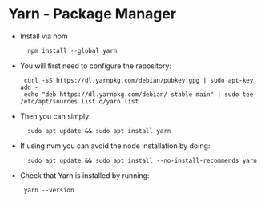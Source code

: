 # Yarn - Package Manager


- Install via npm

        npm install --global yarn

-  You will first need to configure the repository:

        curl -sS https://dl.yarnpkg.com/debian/pubkey.gpg | sudo apt-key add -
        echo "deb https://dl.yarnpkg.com/debian/ stable main" | sudo tee /etc/apt/sources.list.d/yarn.list

- Then you can simply:

        sudo apt update && sudo apt install yarn

- If using nvm you can avoid the node installation by doing:

        sudo apt update && sudo apt install --no-install-recommends yarn

-  Check that Yarn is installed by running: 

        yarn --version
